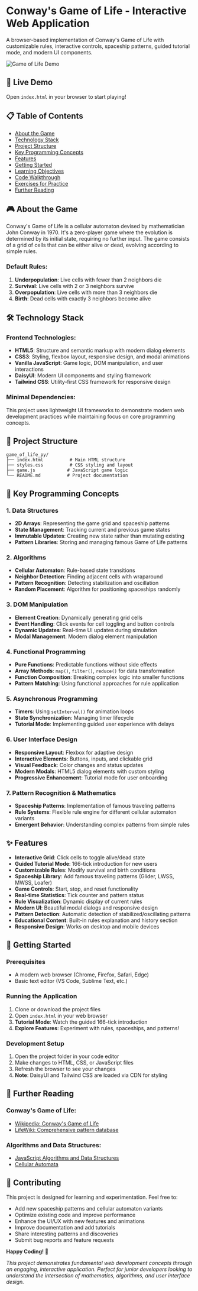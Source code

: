 # Conway's Game of Life - Interactive Web Application

A browser-based implementation of Conway's Game of Life with customizable rules, interactive controls, spaceship patterns, guided tutorial mode, and modern UI components.

![Game of Life Demo](https://jvalentinec.github.io/ConwaysGameOfLife/)

## 🚀 Live Demo

Open `index.html` in your browser to start playing!

## 📋 Table of Contents

- [About the Game](#about-the-game)
- [Technology Stack](#technology-stack)
- [Project Structure](#project-structure)
- [Key Programming Concepts](#key-programming-concepts)
- [Features](#features)
- [Getting Started](#getting-started)
- [Learning Objectives](#learning-objectives)
- [Code Walkthrough](#code-walkthrough)
- [Exercises for Practice](#exercises-for-practice)
- [Further Reading](#further-reading)

## 🎮 About the Game

Conway's Game of Life is a cellular automaton devised by mathematician John Conway in 1970. It's a zero-player game where the evolution is determined by its initial state, requiring no further input. The game consists of a grid of cells that can be either alive or dead, evolving according to simple rules.

### Default Rules:

1. **Underpopulation**: Live cells with fewer than 2 neighbors die
2. **Survival**: Live cells with 2 or 3 neighbors survive
3. **Overpopulation**: Live cells with more than 3 neighbors die
4. **Birth**: Dead cells with exactly 3 neighbors become alive

## 🛠 Technology Stack

### Frontend Technologies:

- **HTML5**: Structure and semantic markup with modern dialog elements
- **CSS3**: Styling, flexbox layout, responsive design, and modal animations
- **Vanilla JavaScript**: Game logic, DOM manipulation, and user interactions
- **DaisyUI**: Modern UI components and styling framework
- **Tailwind CSS**: Utility-first CSS framework for responsive design

### Minimal Dependencies:

This project uses lightweight UI frameworks to demonstrate modern web development practices while maintaining focus on core programming concepts.

## 📁 Project Structure

```
game_of_life_py/
├── index.html          # Main HTML structure
├── styles.css          # CSS styling and layout
├── game.js            # JavaScript game logic
└── README.md          # Project documentation
```

## 🎯 Key Programming Concepts

### 1. **Data Structures**

- **2D Arrays**: Representing the game grid and spaceship patterns
- **State Management**: Tracking current and previous game states
- **Immutable Updates**: Creating new state rather than mutating existing
- **Pattern Libraries**: Storing and managing famous Game of Life patterns

### 2. **Algorithms**

- **Cellular Automaton**: Rule-based state transitions
- **Neighbor Detection**: Finding adjacent cells with wraparound
- **Pattern Recognition**: Detecting stabilization and oscillation
- **Random Placement**: Algorithm for positioning spaceships randomly

### 3. **DOM Manipulation**

- **Element Creation**: Dynamically generating grid cells
- **Event Handling**: Click events for cell toggling and button controls
- **Dynamic Updates**: Real-time UI updates during simulation
- **Modal Management**: Modern dialog element manipulation

### 4. **Functional Programming**

- **Pure Functions**: Predictable functions without side effects
- **Array Methods**: `map()`, `filter()`, `reduce()` for data transformation
- **Function Composition**: Breaking complex logic into smaller functions
- **Pattern Matching**: Using functional approaches for rule application

### 5. **Asynchronous Programming**

- **Timers**: Using `setInterval()` for animation loops
- **State Synchronization**: Managing timer lifecycle
- **Tutorial Mode**: Implementing guided user experience with delays

### 6. **User Interface Design**

- **Responsive Layout**: Flexbox for adaptive design
- **Interactive Elements**: Buttons, inputs, and clickable grid
- **Visual Feedback**: Color changes and status updates
- **Modern Modals**: HTML5 dialog elements with custom styling
- **Progressive Enhancement**: Tutorial mode for user onboarding

### 7. **Pattern Recognition & Mathematics**

- **Spaceship Patterns**: Implementation of famous traveling patterns
- **Rule Systems**: Flexible rule engine for different cellular automaton variants
- **Emergent Behavior**: Understanding complex patterns from simple rules

## ✨ Features

- **Interactive Grid**: Click cells to toggle alive/dead state
- **Guided Tutorial Mode**: 166-tick introduction for new users
- **Customizable Rules**: Modify survival and birth conditions
- **Spaceship Library**: Add famous traveling patterns (Glider, LWSS, MWSS, Loafer)
- **Game Controls**: Start, stop, and reset functionality
- **Real-time Statistics**: Tick counter and pattern status
- **Rule Visualization**: Dynamic display of current rules
- **Modern UI**: Beautiful modal dialogs and responsive design
- **Pattern Detection**: Automatic detection of stabilized/oscillating patterns
- **Educational Content**: Built-in rules explanation and history section
- **Responsive Design**: Works on desktop and mobile devices

## 🚀 Getting Started

### Prerequisites

- A modern web browser (Chrome, Firefox, Safari, Edge)
- Basic text editor (VS Code, Sublime Text, etc.)

### Running the Application

1. Clone or download the project files
2. Open `index.html` in your web browser
3. **Tutorial Mode**: Watch the guided 166-tick introduction
4. **Explore Features**: Experiment with rules, spaceships, and patterns!

### Development Setup

1. Open the project folder in your code editor
2. Make changes to HTML, CSS, or JavaScript files
3. Refresh the browser to see your changes
4. **Note**: DaisyUI and Tailwind CSS are loaded via CDN for styling



## 📖 Further Reading

### Conway's Game of Life:

- [Wikipedia: Conway's Game of Life](https://en.wikipedia.org/wiki/Conway%27s_Game_of_Life)
- [LifeWiki: Comprehensive pattern database](https://www.conwaylife.com/wiki/Main_Page)

### Algorithms and Data Structures:

- [JavaScript Algorithms and Data Structures](https://github.com/trekhleb/javascript-algorithms)
- [Cellular Automata](https://mathworld.wolfram.com/CellularAutomaton.html)

## 🤝 Contributing

This project is designed for learning and experimentation. Feel free to:

- Add new spaceship patterns and cellular automaton variants
- Optimize existing code and improve performance
- Enhance the UI/UX with new features and animations
- Improve documentation and add tutorials
- Share interesting patterns and discoveries
- Submit bug reports and feature requests


**Happy Coding! 🎉**

_This project demonstrates fundamental web development concepts through an engaging, interactive application. Perfect for junior developers looking to understand the intersection of mathematics, algorithms, and user interface design._
